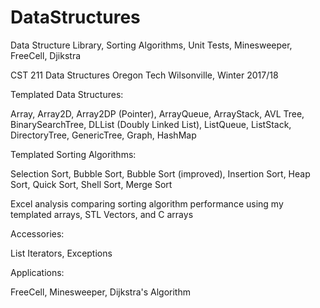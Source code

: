 # DataStructures
Data Structure Library, Sorting Algorithms, Unit Tests, Minesweeper, FreeCell, Djikstra

CST 211 Data Structures Oregon Tech Wilsonville, Winter 2017/18

Templated Data Structures: 

Array,
Array2D,
Array2DP (Pointer),
ArrayQueue,
ArrayStack,
AVL Tree,
BinarySearchTree,
DLList (Doubly Linked List),
ListQueue,
ListStack,
DirectoryTree,
GenericTree,
Graph,
HashMap

Templated Sorting Algorithms:

Selection Sort,
Bubble Sort,
Bubble Sort (improved),
Insertion Sort,
Heap Sort,
Quick Sort,
Shell Sort,
Merge Sort

Excel analysis comparing sorting algorithm performance using my templated arrays, STL Vectors, and C arrays


Accessories:

List Iterators,
Exceptions

Applications:

FreeCell,
Minesweeper,
Dijkstra's Algorithm

